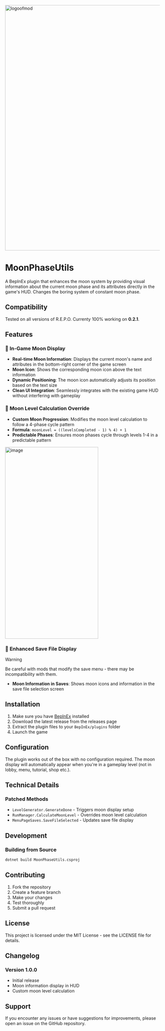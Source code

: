 
<img width="2480" height="799" alt="logoofmod" src="https://github.com/user-attachments/assets/e2bf33b8-2993-4631-ab6e-575d62168ac8" />

# MoonPhaseUtils
A BepInEx plugin that enhances the moon system by providing visual information about the current moon phase and its attributes directly in the game's HUD. Changes the boring system of constant moon phase.

## Compatibility
Tested on all versions of R.E.P.O. Currenty 100% working on **0.2.1**.

## Features

### 🌙 **In-Game Moon Display**
- **Real-time Moon Information**: Displays the current moon's name and attributes in the bottom-right corner of the game screen
- **Moon Icon**: Shows the corresponding moon icon above the text information
- **Dynamic Positioning**: The moon icon automatically adjusts its position based on the text size
- **Clean UI Integration**: Seamlessly integrates with the existing game HUD without interfering with gameplay

### 🔧 **Moon Level Calculation Override**
- **Custom Moon Progression**: Modifies the moon level calculation to follow a 4-phase cycle pattern
- **Formula**: `moonLevel = ((levelsCompleted - 1) % 4) + 1`
- **Predictable Phases**: Ensures moon phases cycle through levels 1-4 in a predictable pattern
<img width="303" height="624" alt="image" src="https://github.com/user-attachments/assets/d2e91c24-8631-4d43-8a01-7cc97a370cec" />


### 💾 **Enhanced Save File Display**
> [!WARNING]
> Be careful with mods that modify the save menu - there may be incompatibility with them.
- **Moon Information in Saves**: Shows moon icons and information in the save file selection screen

## Installation

1. Make sure you have [BepInEx](https://github.com/BepInEx/BepInEx) installed
2. Download the latest release from the releases page
3. Extract the plugin files to your `BepInEx/plugins` folder
4. Launch the game

## Configuration

The plugin works out of the box with no configuration required. The moon display will automatically appear when you're in a gameplay level (not in lobby, menu, tutorial, shop etc.).

## Technical Details
### Patched Methods
- `LevelGenerator.GenerateDone` - Triggers moon display setup
- `RunManager.CalculateMoonLevel` - Overrides moon level calculation
- `MenuPageSaves.SaveFileSelected` - Updates save file display

## Development

### Building from Source
```bash
dotnet build MoonPhaseUtils.csproj
```

## Contributing

1. Fork the repository
2. Create a feature branch
3. Make your changes
4. Test thoroughly
5. Submit a pull request

## License

This project is licensed under the MIT License - see the LICENSE file for details.

## Changelog

### Version 1.0.0
- Initial release
- Moon information display in HUD
- Custom moon level calculation

## Support

If you encounter any issues or have suggestions for improvements, please open an issue on the GitHub repository.
